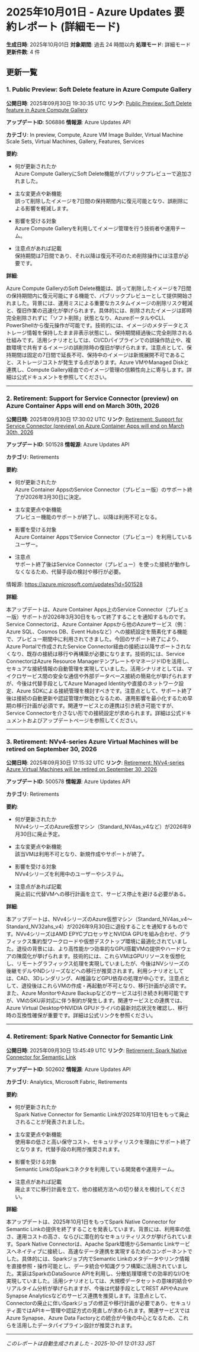 # 2025年10月01日 - Azure Updates 要約レポート (詳細モード)

**生成日時**: 2025年10月01日
**対象期間**: 過去 24 時間以内
**処理モード**: 詳細モード
**更新件数**: 4 件

## 更新一覧

### 1. Public Preview: Soft Delete feature in Azure Compute Gallery

**公開日時**: 2025年09月30日 19:30:35 UTC
**リンク**: [Public Preview: Soft Delete feature in Azure Compute Gallery](https://azure.microsoft.com/updates?id=506886)

**アップデートID**: 506886
**情報源**: Azure Updates API

**カテゴリ**: In preview, Compute, Azure VM Image Builder, Virtual Machine Scale Sets, Virtual Machines, Gallery, Features, Services

**要約**:

- 何が更新されたか  
Azure Compute GalleryにSoft Delete機能がパブリックプレビューで追加されました。

- 主な変更点や新機能  
誤って削除したイメージを7日間の保持期間内に復元可能となり、誤削除による影響を軽減します。

- 影響を受ける対象  
Azure Compute Galleryを利用してイメージ管理を行う技術者や運用チーム。

- 注意点があれば記載  
保持期間は7日間であり、それ以降は復元不可のため削除操作には注意が必要です。

**詳細**:

Azure Compute GalleryのSoft Delete機能は、誤って削除したイメージを7日間の保持期間内に復元可能にする機能で、パブリックプレビューとして提供開始されました。背景には、運用ミスによる重要なカスタムイメージの削除リスク軽減と、復旧作業の迅速化が挙げられます。具体的には、削除されたイメージは即時完全削除されずに「ソフト削除」状態となり、AzureポータルやCLI、PowerShellから復元操作が可能です。技術的には、イメージのメタデータとストレージ情報を保持したまま非表示状態にし、保持期間経過後に完全削除される仕組みです。活用シナリオとしては、CI/CDパイプラインでの誤操作防止や、複数環境で共有するイメージの誤削除時の復旧が挙げられます。注意点として、保持期間は固定の7日間で延長不可、保持中のイメージは新規展開不可であること、ストレージコストが発生する点があります。Azure VMやManaged Diskと連携し、Compute Gallery経由でのイメージ管理の信頼性向上に寄与します。詳細は公式ドキュメントを参照してください。

---

### 2. Retirement: Support for Service Connector (preview) on Azure Container Apps will end on March 30th, 2026

**公開日時**: 2025年09月30日 17:30:02 UTC
**リンク**: [Retirement: Support for Service Connector (preview) on Azure Container Apps will end on March 30th, 2026](https://azure.microsoft.com/updates?id=501528)

**アップデートID**: 501528
**情報源**: Azure Updates API

**カテゴリ**: Retirements

**要約**:

- 何が更新されたか  
Azure Container AppsのService Connector（プレビュー版）のサポート終了が2026年3月30日に決定。

- 主な変更点や新機能  
プレビュー機能のサポートが終了し、以降は利用不可となる。

- 影響を受ける対象  
Azure Container AppsでService Connector（プレビュー）を利用しているユーザー。

- 注意点  
サポート終了後はService Connector（プレビュー）を使った接続が動作しなくなるため、代替手段の検討や移行が必要。  

情報源: https://azure.microsoft.com/updates?id=501528

**詳細**:

本アップデートは、Azure Container Apps上のService Connector（プレビュー版）サポートが2026年3月30日をもって終了することを通知するものです。Service Connectorは、Azure Container Appsから他のAzureサービス（例：Azure SQL、Cosmos DB、Event Hubsなど）への接続設定を簡素化する機能で、プレビュー期間中に利用されてきました。今回のサポート終了により、Azure Portalで作成されたService Connector経由の接続は以降サポートされなくなり、既存の接続は移行や再構築が必要になります。技術的には、Service ConnectorはAzure Resource ManagerテンプレートやマネージドIDを活用し、セキュアな接続情報の自動管理を実現していました。活用シナリオとしては、マイクロサービス間の安全な通信や外部データベース接続の簡易化が挙げられますが、今後は代替手段としてAzure Managed Identityや直接のネットワーク設定、Azure SDKによる接続管理を検討すべきです。注意点として、サポート終了後は接続の自動更新や認証管理が無効となるため、運用影響を最小化するため早期の移行計画が必須です。関連サービスとの連携は引き続き可能ですが、Service Connectorを介さない形での接続設定が求められます。詳細は公式ドキュメントおよびアップデートページを参照してください。

---

### 3. Retirement: NVv4-series Azure Virtual Machines will be retired on September 30, 2026

**公開日時**: 2025年09月30日 17:15:32 UTC
**リンク**: [Retirement: NVv4-series Azure Virtual Machines will be retired on September 30, 2026](https://azure.microsoft.com/updates?id=500578)

**アップデートID**: 500578
**情報源**: Azure Updates API

**カテゴリ**: Retirements

**要約**:

- 何が更新されたか  
NVv4シリーズのAzure仮想マシン（Standard_NV4as_v4など）が2026年9月30日に廃止予定。

- 主な変更点や新機能  
該当VMは利用不可となり、新規作成やサポートが終了。

- 影響を受ける対象  
NVv4シリーズを利用中のユーザーやシステム。

- 注意点があれば記載  
廃止前に代替VMへの移行計画を立て、サービス停止を避ける必要がある。

**詳細**:

本アップデートは、NVv4シリーズのAzure仮想マシン（Standard_NV4as_v4～Standard_NV32ahs_v4）が2026年9月30日に退役することを通知するものです。NVv4シリーズはAMD EPYCプロセッサとNVIDIA GPUを組み合わせ、グラフィックス集約型ワークロードや仮想デスクトップ環境に最適化されていました。退役の背景には、より高性能かつ効率的なGPU搭載VMの提供やハードウェアの陳腐化が挙げられます。技術的には、これらVMはGPUリソースを仮想化し、リモートグラフィックス処理を実現していましたが、今後はNVシリーズの後継モデルやNDシリーズなどへの移行が推奨されます。利用シナリオとしては、CAD、3Dレンダリング、AI推論などGPU依存の処理が中心です。注意点として、退役後はこれらVMの作成・再起動が不可となり、移行計画が必須です。また、Azure MonitorやAzure Backupなどのサービスは引き続き利用可能ですが、VMのSKU非対応に伴う制約が発生します。関連サービスとの連携では、Azure Virtual DesktopやNVIDIA GPUドライバの最新対応状況を確認し、移行時の互換性確保が重要です。詳細は公式リンクを参照ください。

---

### 4. Retirement: Spark Native Connector for Semantic Link 

**公開日時**: 2025年09月30日 13:45:49 UTC
**リンク**: [Retirement: Spark Native Connector for Semantic Link ](https://azure.microsoft.com/updates?id=502602)

**アップデートID**: 502602
**情報源**: Azure Updates API

**カテゴリ**: Analytics, Microsoft Fabric, Retirements

**要約**:

- 何が更新されたか  
Spark Native Connector for Semantic Linkが2025年10月1日をもって廃止されることが発表されました。

- 主な変更点や新機能  
使用率の低さと高い保守コスト、セキュリティリスクを理由にサポート終了となります。代替手段の利用が推奨されます。

- 影響を受ける対象  
Semantic LinkのSparkコネクタを利用している開発者や運用チーム。

- 注意点があれば記載  
廃止までに移行計画を立て、他の接続方法への切り替えを検討してください。

**詳細**:

本アップデートは、2025年10月1日をもってSpark Native Connector for Semantic Linkの提供を終了することを発表しています。背景には、利用率の低さ、運用コストの高さ、ならびに潜在的なセキュリティリスクが挙げられています。Spark Native Connectorは、Apache Spark環境からSemantic Linkサービスへネイティブに接続し、高速なデータ連携を実現するためのコンポーネントでした。具体的には、Sparkジョブ内でSemantic Linkのメタデータやリンク情報を直接参照・操作可能とし、データ統合や知識グラフ構築に活用されていました。実装はSparkのDataSource APIを利用し、分散処理環境での効率的なI/Oを実現していました。活用シナリオとしては、大規模データセットの意味的結合やリアルタイム分析が挙げられますが、今後は代替手段としてREST APIやAzure Synapse Analyticsなどのサービス連携を推奨します。注意点として、Connectorの廃止に伴いSparkジョブの修正や移行計画が必要であり、セキュリティ面ではAPIキー管理や認証方式の見直しが求められます。関連サービスではAzure Synapse、Azure Data Factoryとの統合が今後の中心となるため、これらを活用したデータパイプライン設計が推奨されます。

---


*このレポートは自動生成されました - 2025-10-01 12:01:33 JST*